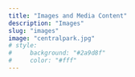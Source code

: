 ```yaml
---
title: "Images and Media Content"
description: "Images"
slug: "images"
image: "centralpark.jpg"
# style: 
#     background: "#2a9d8f"
#     color: "#fff"
---
```

